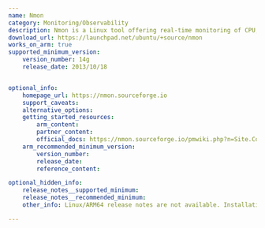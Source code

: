 ```yaml
---
name: Nmon
category: Monitoring/Observability
description: Nmon is a Linux tool offering real-time monitoring of CPU, memory, network, and disk usage, delivering system performance insights tailored to developers and system administrators.
download_url: https://launchpad.net/ubuntu/+source/nmon
works_on_arm: true
supported_minimum_version:
    version_number: 14g
    release_date: 2013/10/18


optional_info:
    homepage_url: https://nmon.sourceforge.io
    support_caveats:
    alternative_options:
    getting_started_resources:
        arm_content: 
        partner_content:
        official_docs: https://nmon.sourceforge.io/pmwiki.php?n=Site.CompilingNmon
    arm_recommended_minimum_version:
        version_number:
        release_date:
        reference_content: 

optional_hidden_info:
    release_notes__supported_minimum: 
    release_notes__recommended_minimum:
    other_info: Linux/ARM64 release notes are not available. Installation and testing are done via the tar archive [14g](https://launchpad.net/ubuntu/+source/nmon/14g+debian-1).

---
```

